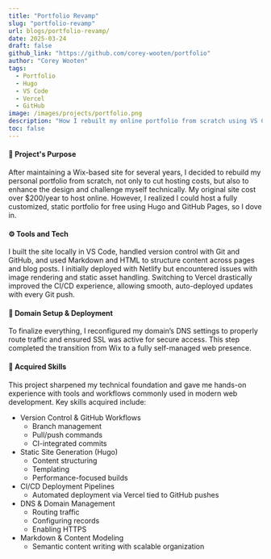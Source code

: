 ```yaml
---
title: "Portfolio Revamp"
slug: "portfolio-revamp" 
url: blogs/portfolio-revamp/
date: 2025-03-24
draft: false
github_link: "https://github.com/corey-wooten/portfolio"
author: "Corey Wooten"
tags:
  - Portfolio
  - Hugo
  - VS Code 
  - Vercel 
  - GitHub
image: /images/projects/portfolio.png
description: "How I rebuilt my online portfolio from scratch using VS Code, GitHub, and Vercel."
toc: false
---
```


#### 🔎 Project's Purpose 
After maintaining a Wix-based site for several years, I decided to rebuild my personal portfolio from scratch, not only to cut hosting costs, but also to enhance the design and challenge myself technically. My original site cost over $200/year to host online. However, I realized I could host a fully customized, static portfolio for free using Hugo and GitHub Pages, so I dove in.

#### ⚙️ Tools and Tech 
I built the site locally in VS Code, handled version control with Git and GitHub, and used Markdown and HTML to structure content across pages and blog posts. I initially deployed with Netlify but encountered issues with image rendering and static asset handling. Switching to Vercel drastically improved the CI/CD experience, allowing smooth, auto-deployed updates with every Git push. 

#### 🛜 Domain Setup & Deployment 
To finalize everything, I reconfigured my domain’s DNS settings to properly route traffic and ensured SSL was active for secure access. This step completed the transition from Wix to a fully self-managed web presence. 

#### 🧠 Acquired Skills 
This project sharpened my technical foundation and gave me hands-on experience with tools and workflows commonly used in modern web development. Key skills acquired include: 
- Version Control & GitHub Workflows 
  - Branch management 
  - Pull/push commands 
  - CI-integrated commits
- Static Site Generation (Hugo) 
  - Content structuring 
  - Templating 
  - Performance-focused builds
- CI/CD Deployment Pipelines 
  - Automated deployment via Vercel tied to GitHub pushes
- DNS & Domain Management 
  - Routing traffic 
  - Configuring records 
  - Enabling HTTPS
- Markdown & Content Modeling 
  - Semantic content writing with scalable organization